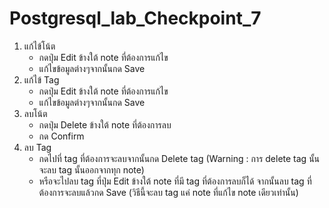 # Postgresql_lab_Checkpoint_7
1. แก้ไข้โน้ต
   - กดปุ่ม Edit ข้างใต้ note ที่ต้องการแก้ไข
   - แก้ไขข้อมูลต่างๆจากนั้นกด Save
3. แก้ไข้ Tag
   - กดปุ่ม Edit ข้างใต้ note ที่ต้องการแก้ไข
   - แก้ไขข้อมูลต่างๆจากนั้นกด Save
5. ลบโน้ต
   - กดปุ่ม Delete ข้างใต้ note ที่ต้องการลบ
   - กด Confirm
7. ลบ Tag
   - กดไปที่ tag ที่ต้องการจะลบจากนั้นกด Delete tag (Warning : การ delete tag นั้นจะลบ tag นั้นออกจากทุก note)
   - หรือจะไปลบ tag ที่ปุ่ม Edit ข้างใต้ note ที่มี tag ที่ต้องการลบก็ได้ จากนั้นลบ tag ที่ต้องการจะลบแล้วกด Save (วิธีนี้จะลบ tag แค่ note ที่แก้ไข note เดียวเท่านั้น)
